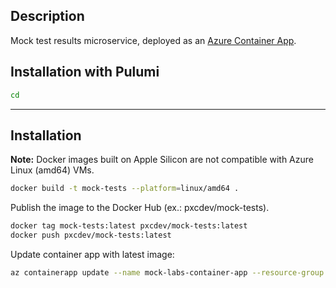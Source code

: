 ## Description

Mock test results microservice, deployed as an [Azure Container App](https://docs.microsoft.com/en-us/azure/container-apps/).

## Installation with Pulumi
```bash
cd
```

---
## Installation

**Note:** Docker images built on Apple Silicon are not compatible with Azure Linux (amd64) VMs.

```bash
docker build -t mock-tests --platform=linux/amd64 .
```

Publish the image to the Docker Hub (ex.: pxcdev/mock-tests).

```bash
docker tag mock-tests:latest pxcdev/mock-tests:latest
docker push pxcdev/mock-tests:latest
```

Update container app with latest image:

```bash
az containerapp update --name mock-labs-container-app --resource-group $RESOURCE_GROUP --image docker.io/pxcdev/mock-tests:latest
```

